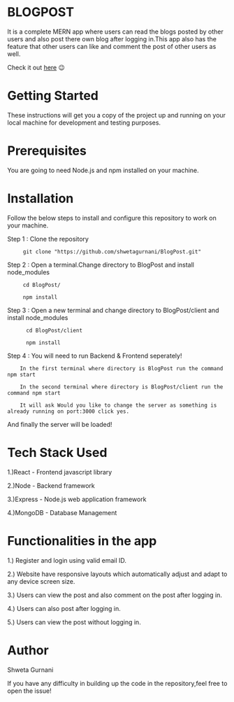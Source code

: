 
# BLOGPOST
It is a complete MERN app where users can read the blogs posted by other users and also post there own blog after logging in.This app also has the feature that other users can like and comment the post of other users as well. 

Check it out [here](http://edgistifyblogpost.herokuapp.com/) 😉

# Getting Started
These instructions will get you a copy of the project up and running on your local machine for development and testing purposes.

# Prerequisites
You are going to need Node.js and npm installed on your machine.

# Installation
Follow the below steps to install and configure this repository to work on your machine.

Step 1 : Clone the repository

         git clone "https://github.com/shwetagurnani/BlogPost.git"

Step 2 : Open a terminal.Change directory to BlogPost and install node_modules

         cd BlogPost/
	 
         npm install

Step 3 : Open a new terminal and change directory to BlogPost/client and install node_modules

          cd BlogPost/client 
	 
	      npm install



Step 4 : You will need to run Backend & Frontend seperately!

	    In the first terminal where directory is BlogPost run the command npm start 
	 
	    In the second terminal where directory is BlogPost/client run the command npm start
	 
	    It will ask Would you like to change the server as something is already running on port:3000 click yes.
         
And finally the server will be loaded!

# Tech Stack Used
1.)React - Frontend javascript library

2.)Node - Backend framework

3.)Express - Node.js web application framework

4.)MongoDB - Database Management

# Functionalities in the app
1.) Register and login using valid email ID.

2.) Website have responsive layouts which automatically adjust and adapt to any device screen size.

3.) Users can view the post and also comment on the post after logging in.

4.) Users can also post after logging in.

5.) Users can view the post without logging in.

# Author
Shweta Gurnani

If you have any difficulty in building up the code in the repository,feel free to open the issue!

